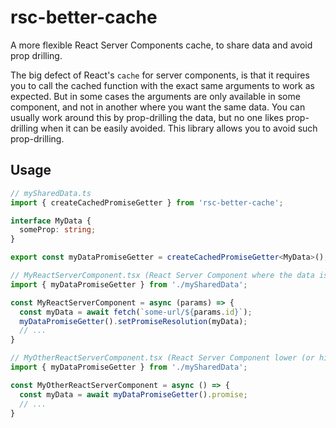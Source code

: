 # rsc-better-cache
A more flexible React Server Components cache, to share data and avoid prop drilling.

The big defect of React's `cache` for server components, is that it requires you to call the cached function with the exact same arguments to work as expected.
But in some cases the arguments are only available in some component, and not in another where you want the same data. You can usually work around this by prop-drilling the data, but no one likes prop-drilling when it can be easily avoided.
This library allows you to avoid such prop-drilling.

## Usage

```typescript
// mySharedData.ts
import { createCachedPromiseGetter } from 'rsc-better-cache';

interface MyData {
  someProp: string;
}

export const myDataPromiseGetter = createCachedPromiseGetter<MyData>();
```

```typescript
// MyReactServerComponent.tsx (React Server Component where the data is obtained)
import { myDataPromiseGetter } from './mySharedData';

const MyReactServerComponent = async (params) => {
  const myData = await fetch(`some-url/${params.id}`);
  myDataPromiseGetter().setPromiseResolution(myData);
  // ...
}
```

```typescript
// MyOtherReactServerComponent.tsx (React Server Component lower (or higher !) in your app tree)
import { myDataPromiseGetter } from './mySharedData';

const MyOtherReactServerComponent = async () => {
  const myData = await myDataPromiseGetter().promise;
  // ...
}
```
